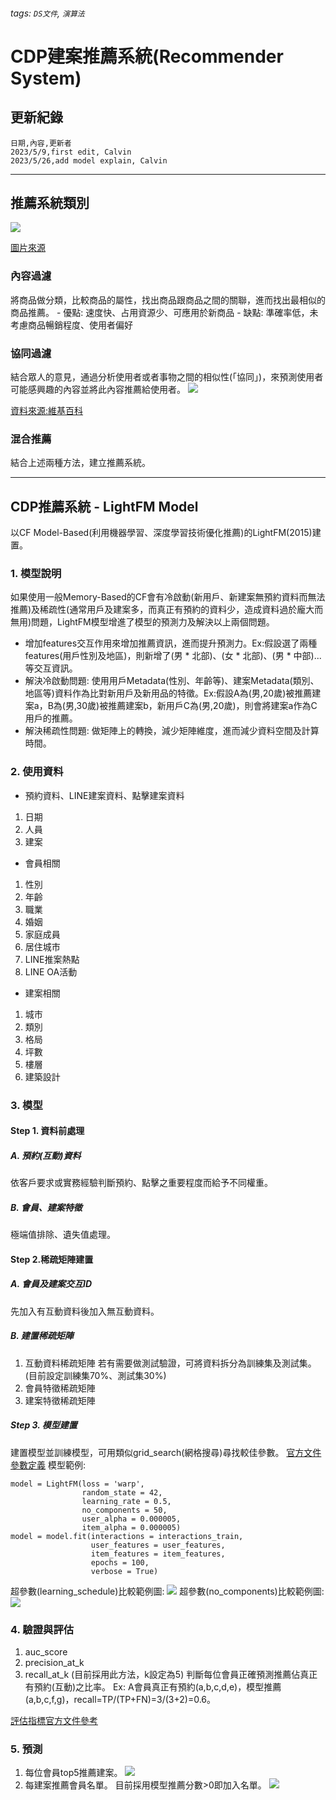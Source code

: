 ###### tags: `DS文件`, `演算法`
# CDP建案推薦系統(Recommender System)
## 更新紀錄
```csvpreview {header="true"}
日期,內容,更新者
2023/5/9,first edit, Calvin
2023/5/26,add model explain, Calvin
```
---
## 推薦系統類別
![](https://hackmd.io/_uploads/SJnPb56H3.png)

[圖片來源](https://towardsdatascience.com/recommendation-system-in-python-lightfm-61c85010ce17)
### **內容過濾**
將商品做分類，比較商品的屬性，找出商品跟商品之間的關聯，進而找出最相似的商品推薦。
    - 優點: 速度快、占用資源少、可應用於新商品
    - 缺點: 準確率低，未考慮商品暢銷程度、使用者偏好

### **協同過濾**
結合眾人的意見，通過分析使用者或者事物之間的相似性(「協同」)，來預測使用者可能感興趣的內容並將此內容推薦給使用者。
![](https://i.imgur.com/91GXaot.png)

[資料來源:維基百科](https://zh.wikipedia.org/wiki/%E5%8D%94%E5%90%8C%E9%81%8E%E6%BF%BE)

### **混合推薦**
結合上述兩種方法，建立推薦系統。

---


## CDP推薦系統 - LightFM Model
以CF Model-Based(利用機器學習、深度學習技術優化推薦)的LightFM(2015)建置。
### 1. 模型說明
如果使用一般Memory-Based的CF會有冷啟動(新用戶、新建案無預約資料而無法推薦)及稀疏性(通常用戶及建案多，而真正有預約的資料少，造成資料過於龐大而無用)問題，LightFM模型增進了模型的預測力及解決以上兩個問題。
* 增加features交互作用來增加推薦資訊，進而提升預測力。Ex:假設選了兩種features(用戶性別及地區)，則新增了(男 * 北部)、(女 * 北部)、(男 * 中部)...等交互資訊。
* 解決冷啟動問題: 使用用戶Metadata(性別、年齡等)、建案Metadata(類別、地區等)資料作為比對新用戶及新用品的特徵。Ex:假設A為(男,20歲)被推薦建案a，B為(男,30歲)被推薦建案b，新用戶C為(男,20歲)，則會將建案a作為C用戶的推薦。
* 解決稀疏性問題: 做矩陣上的轉換，減少矩陣維度，進而減少資料空間及計算時間。

### 2. 使用資料
* 預約資料、LINE建案資料、點擊建案資料
1. 日期
2. 人員
3. 建案
* 會員相關
1. 性別
2. 年齡
3. 職業
4. 婚姻
5. 家庭成員
6. 居住城市
7. LINE推案熱點
8. LINE OA活動
* 建案相關
1. 城市
2. 類別
3. 格局
4. 坪數
5. 樓層
6. 建築設計


### 3. 模型
#### Step 1. 資料前處理
##### A. 預約(互動)資料
依客戶要求或實務經驗判斷預約、點擊之重要程度而給予不同權重。
##### B. 會員、建案特徵
極端值排除、遺失值處理。
#### Step 2.稀疏矩陣建置
##### A. 會員及建案交互ID
先加入有互動資料後加入無互動資料。
##### B. 建置稀疏矩陣
1. 互動資料稀疏矩陣
若有需要做測試驗證，可將資料拆分為訓練集及測試集。(目前設定訓練集70%、測試集30%)
2. 會員特徵稀疏矩陣
3. 建案特徵稀疏矩陣
##### Step 3. 模型建置
建置模型並訓練模型，可用類似grid_search(網格搜尋)尋找較佳參數。
[官方文件參數定義](https://making.lyst.com/lightfm/docs/lightfm.html)
模型範例:
```python=
model = LightFM(loss = 'warp',
                random_state = 42,
                learning_rate = 0.5,
                no_components = 50,
                user_alpha = 0.000005,
                item_alpha = 0.000005)
model = model.fit(interactions = interactions_train,
                  user_features = user_features,
                  item_features = item_features,
                  epochs = 100,
                  verbose = True)
```
超參數(learning_schedule)比較範例圖:
![](https://hackmd.io/_uploads/r1ZQITTHn.png)
超參數(no_components)比較範例圖:
![](https://hackmd.io/_uploads/By6SFTaS3.png)


### 4. 驗證與評估
1. auc_score
2. precision_at_k
3. recall_at_k (目前採用此方法，k設定為5)
判斷每位會員正確預測推薦佔真正有預約(互動)之比率。
Ex: A會員真正有預約(a,b,c,d,e)，模型推薦(a,b,c,f,g)，recall=TP/(TP+FN)=3/(3+2)=0.6。

[評估指標官方文件參考](https://making.lyst.com/lightfm/docs/lightfm.evaluation.html)


### 5. 預測
1. 每位會員top5推薦建案。
![](https://hackmd.io/_uploads/BJOMji6S2.png)
3. 每建案推薦會員名單。
目前採用模型推薦分數>0即加入名單。
![](https://hackmd.io/_uploads/HkBEji6B3.png)






